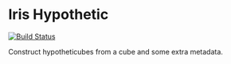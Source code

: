# Iris Hypothetic

[![Build Status](https://travis-ci.com/informatics-lab/iris-hypothetic.svg?branch=master)](https://travis-ci.com/informatics-lab/iris-hypothetic)

Construct hypotheticubes from a cube and some extra metadata.
